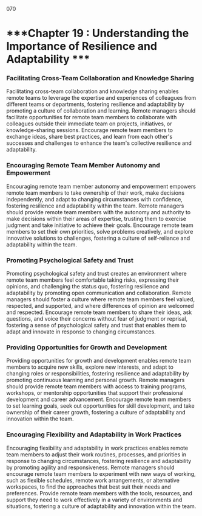 070

# ***Chapter 19 : Understanding the Importance of Resilience and Adaptability ***

### **Facilitating Cross-Team Collaboration and Knowledge Sharing**

Facilitating cross-team collaboration and knowledge sharing enables remote teams to leverage the expertise and experiences of colleagues from different teams or departments, fostering resilience and adaptability by promoting a culture of collaboration and learning. Remote managers should facilitate opportunities for remote team members to collaborate with colleagues outside their immediate team on projects, initiatives, or knowledge-sharing sessions. Encourage remote team members to exchange ideas, share best practices, and learn from each other's successes and challenges to enhance the team's collective resilience and adaptability.

### **Encouraging Remote Team Member Autonomy and Empowerment**

Encouraging remote team member autonomy and empowerment empowers remote team members to take ownership of their work, make decisions independently, and adapt to changing circumstances with confidence, fostering resilience and adaptability within the team. Remote managers should provide remote team members with the autonomy and authority to make decisions within their areas of expertise, trusting them to exercise judgment and take initiative to achieve their goals. Encourage remote team members to set their own priorities, solve problems creatively, and explore innovative solutions to challenges, fostering a culture of self-reliance and adaptability within the team.

### **Promoting Psychological Safety and Trust**

Promoting psychological safety and trust creates an environment where remote team members feel comfortable taking risks, expressing their opinions, and challenging the status quo, fostering resilience and adaptability by promoting open communication and collaboration. Remote managers should foster a culture where remote team members feel valued, respected, and supported, and where differences of opinion are welcomed and respected. Encourage remote team members to share their ideas, ask questions, and voice their concerns without fear of judgment or reprisal, fostering a sense of psychological safety and trust that enables them to adapt and innovate in response to changing circumstances.

### **Providing Opportunities for Growth and Development**

Providing opportunities for growth and development enables remote team members to acquire new skills, explore new interests, and adapt to changing roles or responsibilities, fostering resilience and adaptability by promoting continuous learning and personal growth. Remote managers should provide remote team members with access to training programs, workshops, or mentorship opportunities that support their professional development and career advancement. Encourage remote team members to set learning goals, seek out opportunities for skill development, and take ownership of their career growth, fostering a culture of adaptability and innovation within the team.

### **Encouraging Flexibility and Adaptability in Work Practices**

Encouraging flexibility and adaptability in work practices enables remote team members to adjust their work routines, processes, and priorities in response to changing circumstances, fostering resilience and adaptability by promoting agility and responsiveness. Remote managers should encourage remote team members to experiment with new ways of working, such as flexible schedules, remote work arrangements, or alternative workspaces, to find the approaches that best suit their needs and preferences. Provide remote team members with the tools, resources, and support they need to work effectively in a variety of environments and situations, fostering a culture of adaptability and innovation within the team.
